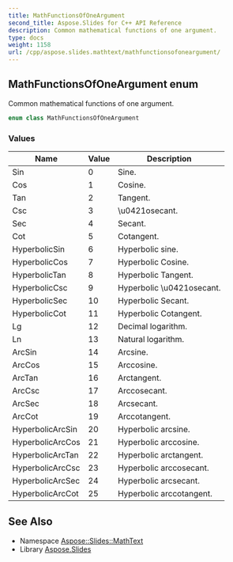 ```yaml
---
title: MathFunctionsOfOneArgument
second_title: Aspose.Slides for C++ API Reference
description: Common mathematical functions of one argument.
type: docs
weight: 1158
url: /cpp/aspose.slides.mathtext/mathfunctionsofoneargument/
---
```

## MathFunctionsOfOneArgument enum


Common mathematical functions of one argument.

```cpp
enum class MathFunctionsOfOneArgument
```

### Values

| Name | Value | Description |
| --- | --- | --- |
| Sin | 0 | Sine. |
| Cos | 1 | Cosine. |
| Tan | 2 | Tangent. |
| Csc | 3 | \\u0421osecant. |
| Sec | 4 | Secant. |
| Cot | 5 | Cotangent. |
| HyperbolicSin | 6 | Hyperbolic sine. |
| HyperbolicCos | 7 | Hyperbolic Cosine. |
| HyperbolicTan | 8 | Hyperbolic Tangent. |
| HyperbolicCsc | 9 | Hyperbolic \\u0421osecant. |
| HyperbolicSec | 10 | Hyperbolic Secant. |
| HyperbolicCot | 11 | Hyperbolic Cotangent. |
| Lg | 12 | Decimal logarithm. |
| Ln | 13 | Natural logarithm. |
| ArcSin | 14 | Arcsine. |
| ArcCos | 15 | Arccosine. |
| ArcTan | 16 | Arctangent. |
| ArcCsc | 17 | Arccosecant. |
| ArcSec | 18 | Arcsecant. |
| ArcCot | 19 | Arccotangent. |
| HyperbolicArcSin | 20 | Hyperbolic arcsine. |
| HyperbolicArcCos | 21 | Hyperbolic arccosine. |
| HyperbolicArcTan | 22 | Hyperbolic arctangent. |
| HyperbolicArcCsc | 23 | Hyperbolic arccosecant. |
| HyperbolicArcSec | 24 | Hyperbolic arcsecant. |
| HyperbolicArcCot | 25 | Hyperbolic arccotangent. |

## See Also

* Namespace [Aspose::Slides::MathText](../)
* Library [Aspose.Slides](../../)

